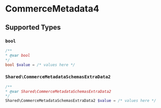 # CommerceMetadata4


## Supported Types

### `bool`

```php
/**
* @var bool
*/
bool $value = /* values here */
```

### `Shared\CommerceMetadataSchemasExtraData2`

```php
/**
* @var Shared\CommerceMetadataSchemasExtraData2
*/
Shared\CommerceMetadataSchemasExtraData2 $value = /* values here */
```


